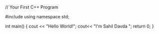 // Your First C++ Program

#include <iostream>
using namespace std;

int main() {
    cout << "Hello World!";
    cout<< "I'm Sahil Davda ";
    return 0;
}

